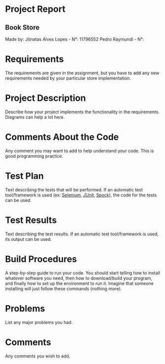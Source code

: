 # Project Report
## Book Store
Made by:
Jônatas Alves Lopes - N°: 11796552
Pedro Raymundi - N°: 


# Requirements
The requirements are given in the assignment, but you have to add any new requirements needed by your particular store implementation.

# Project Description
Describe how your project implements the functionality in the requirements. Diagrams can help a lot here.

# Comments About the Code
Any comment you may want to add to help understand your code. This is good programming practice.

# Test Plan
Text describing the tests that will be performed. If an automatic test tool/framework is used (ex: [Selenium](https://www.selenium.dev/), [JUnit](https://junit.org/junit5/), [Spock](http://spockframework.org/)), the code for the tests can be used.

# Test Results
Text describing the test results. If an automatic test tool/framework is used, its output can be used.

# Build Procedures
A step-by-step guide to run your code. You should start telling how to install whatever software you need, then how to download/build your program, and finally how to set up the environment to run it. Imagine that someone installing will just follow these commands (nothing more).

# Problems
List any major problems you had.
    
# Comments
Any comments you wish to add.